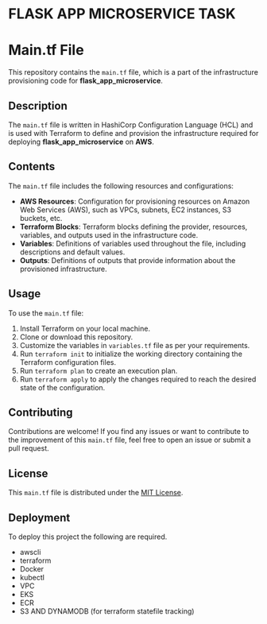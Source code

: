 # FLASK APP MICROSERVICE TASK

# Main.tf File

This repository contains the `main.tf` file, which is a part of the infrastructure provisioning code for **flask_app_microservice**.

## Description

The `main.tf` file is written in HashiCorp Configuration Language (HCL) and is used with Terraform to define and provision the infrastructure required for deploying **flask_app_microservice** on **AWS**.

## Contents

The `main.tf` file includes the following resources and configurations:

- **AWS Resources**: Configuration for provisioning resources on Amazon Web Services (AWS), such as VPCs, subnets, EC2 instances, S3 buckets, etc.
- **Terraform Blocks**: Terraform blocks defining the provider, resources, variables, and outputs used in the infrastructure code.
- **Variables**: Definitions of variables used throughout the file, including descriptions and default values.
- **Outputs**: Definitions of outputs that provide information about the provisioned infrastructure.

## Usage

To use the `main.tf` file:

1. Install Terraform on your local machine.
2. Clone or download this repository.
3. Customize the variables in `variables.tf` file as per your requirements.
4. Run `terraform init` to initialize the working directory containing the Terraform configuration files.
5. Run `terraform plan` to create an execution plan.
6. Run `terraform apply` to apply the changes required to reach the desired state of the configuration.

## Contributing

Contributions are welcome! If you find any issues or want to contribute to the improvement of this `main.tf` file, feel free to open an issue or submit a pull request.

## License

This `main.tf` file is distributed under the [MIT License](LICENSE).


## Deployment

To deploy this project the following are required.

- awscli
- terraform
- Docker
- kubectl
- VPC
- EKS
- ECR
- S3 AND DYNAMODB (for terraform statefile tracking)


